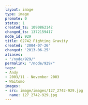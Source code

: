 ```yaml
---
layout: image
type: image
promote: 0
status: 1
created_ts: 1090862142
changed_ts: 1372159417
node_id: 929
title: 02742 Fighting Gravity
created: '2004-07-26'
changed: '2013-06-25'
aliases:
- "/node/929/"
permalink: "/node/929/"
tags:
- Andy
- 2003/11 - November 2003
- Waitomo
images:
- src: image/images/127_2742-929.jpg
  name: 127_2742-929.jpg
---
```


